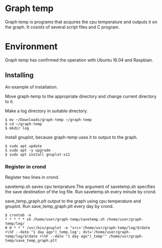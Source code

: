 # Graph temp

Graph temp is programs that acquires the cpu temperature and outputs it on the graph. It cosists of several script files and C program.

# Environment

Graph temp has confirmed the operation with Ubuntu 16.04 and Raspbian.

## Installing

An example of installation.

Move graph-temp to the appropriate directory and change current directory to it.

Make a log directory in suitable directory.
```
$ mv ~/Downloads/graph-temp ~/graph-temp
$ cd ~/graph-temp
$ mkdir log
```

Install gnuplot, because graph-temp uses it to output to the graph.

```
$ sudo apt update
$ sudo apt -y upgrade
$ sudo apt install gnuplot-x11
```
### Register in crond

Register two lines in crond.

savetemp.sh saves cpu temprature.The argument of savetemp.sh specifies the save destination of the log file. Run savetemp.sh every minute by crond.

save_temp_graph.plt output to the graph using cpu temperature and gnuplot. Run save_temp_graph.plt every day by crond.

```
$ crontab -e
* * * * * sh /home/user/graph-temp/savetemp.sh /home/user/graph-temp/log/
0 0 * * * /usr/bin/gnuplot -e "src='/home/usr/graph-temp/log/$(date +\%F --date "1 day ago")_temp.log'; dst='/home/user/graph-temp/log/$(date +\%F --date "1 day ago")_temp'" /home/usr/graph-temp/save_temp_graph.plt
```
